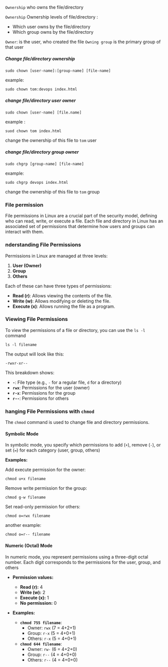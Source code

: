 
`Ownership` who owns the file/directory

`Ownership` Ownership levels of file/directory :
 -  Which user owns by the file/directory
-  Which group owns by the file/directory

`Owner`: is the user, who created the file
`Owning group` is the primary group of that user


##### Change file/directory ownership

```
sudo chown [user-name]:[group-name] [file-name]
```

example:

```
sudo chown tom:devops index.html
```


##### change file/directory user owner

```
sudo chown [user-name] [file.name]
```

example :

```
suod chown tom index.html
```

change the ownership of this file to `tom` user


##### change file/directory group owner

```
sudo chgrp [group-name] [file-name]
```

example: 

```
sudo chgrp devops index.html
```

change the ownership of this file to `tom` group


### File permission

File permissions in Linux are a crucial part of the security model, defining who can read, write, or execute a file. Each file and directory in Linux has an associated set of permissions that determine how users and groups can interact with them.

### nderstanding File Permissions

Permissions in Linux are managed at three levels:

1. **User (Owner)**
2. **Group**
3. **Others**

Each of these can have three types of permissions:

- **Read (r)**: Allows viewing the contents of the file.
- **Write (w)**: Allows modifying or deleting the file.
- **Execute (x)**: Allows running the file as a program.

### Viewing File Permissions

To view the permissions of a file or directory, you can use the `ls -l` command

```
ls -l filename
```

The output will look like this:

```
-rwxr-xr--
```

This breakdown shows:

- **`-`**: File type (e.g., `-` for a regular file, `d` for a directory)
- **`rwx`**: Permissions for the user (owner)
- **`r-x`**: Permissions for the group
- **`r--`**: Permissions for others

### hanging File Permissions with `chmod`

The `chmod` command is used to change file and directory permissions.

#### Symbolic Mode

In symbolic mode, you specify which permissions to add (`+`), remove (`-`), or set (`=`) for each category (user, group, others)

**Examples:**

Add execute permission for the owner:
```
chmod u+x filename
```

Remove write permission for the group:
```
chmod g-w filename
```

Set read-only permission for others:
```
chmod o=rwx filename
```

another example:

```
chmod o=r-- filename
```


#### Numeric (Octal) Mode

In numeric mode, you represent permissions using a three-digit octal number. Each digit corresponds to the permissions for the user, group, and others


- **Permission values:**
    
    - **Read (r):** 4
    - **Write (w):** 2
    - **Execute (x):** 1
    - **No permission:** 0
- **Examples:**
    
    - **`chmod 755 filename`**:
        - Owner: `rwx` (7 = 4+2+1)
        - Group: `r-x` (5 = 4+0+1)
        - Others: `r-x` (5 = 4+0+1)
    - **`chmod 644 filename`**:
        - Owner: `rw-` (6 = 4+2+0)
        - Group: `r--` (4 = 4+0+0)
        - Others: `r--` (4 = 4+0+0)
